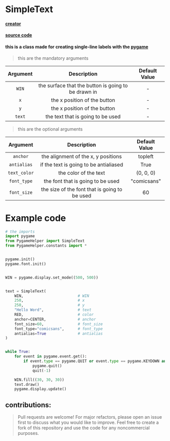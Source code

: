 # SimpleText

#### [creator](https://github.com/Emc2356)
#### [source code](https://github.com/Emc2356/Pygame-Widgets)

#### this is a class made for creating single-line labels with the [pygame](https://www.pygame.org)
> this are the mandatory arguments

| Argument | Description | Default Value |
|:----------:|:-------------:|:---------------:|
| `WIN` | the surface that the button is going to be drawn in | - |
| `x` | the x position of the button | - |
| `y` | the x position of the button | - |
| `text` | the text that is going to be used | - |
> this are the optional arguments

| Argument | Description | Default Value |
|:----------:|:-------------:|:---------------:|
| `anchor` | the alignment of the x, y positions | topleft | 
| `antialias` | if the text is going to be antialiased | True |
| `text_color` | the color of the text | (0, 0, 0) |
| `font_type` | the font that is going to be used | "comicsans" |
| `font_size` | the size of the font that is going to be used | 60 |

# Example code
```python
# the imports
import pygame
from PygameHelper import SimpleText
from PygameHelper.constants import *


pygame.init()
pygame.font.init()


WIN = pygame.display.set_mode((500, 500))


text = SimpleText(
    WIN,                        # WIN
    250,                        # x
    250,                        # y
    "Hello Word",               # text
    RED,                        # color
    anchor=CENTER,              # anchor
    font_size=60,               # font_size
    font_type="comicsans",      # font_type
    antialias=True              # antialias
)


while True:
    for event in pygame.event.get():
        if event.type == pygame.QUIT or event.type == pygame.KEYDOWN and event.key == pygame.K_ESCAPE:
            pygame.quit()
            quit(-1)

    WIN.fill((30, 30, 30))
    text.draw()
    pygame.display.update()
```

contributions: 
---
> Pull requests are welcome! For major refactors,
> please open an issue first to discuss what you would like to improve.
> Feel free to create a fork of this repository and use the code for any noncommercial purposes.